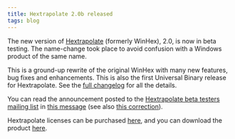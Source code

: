 ```yaml
---
title: Hextrapolate 2.0b released
tags: blog
---
```


The new version of [Hextrapolate](http://hextrapolate.wincent.com) (formerly WinHex), 2.0, is now in beta testing. The name-change took place to avoid confusion with a Windows product of the same name.

This is a ground-up rewrite of the original WinHex with many new features, bug fixes and enhancements. This is also the first Universal Binary release for Hextrapolate. See the [full changelog](http://www.wincent.com/a/products/hextrapolate/history/) for all the details.

You can read the announcement posted to the [Hextrapolate beta testers mailing list](http://lists.wincent.com/mailman/listinfo/hextrapolate-beta) in [this message](http://lists.wincent.com/pipermail/hextrapolate-beta/2007-April/000000.html) (see also [this correction](http://lists.wincent.com/pipermail/hextrapolate-beta/2007-April/000001.html)).

Hextrapolate licenses can be purchased [here](https://secure.wincent.com/a/products/hextrapolate/purchase/), and you can download the product [here](http://www.wincent.com/a/products/hextrapolate/download/).
